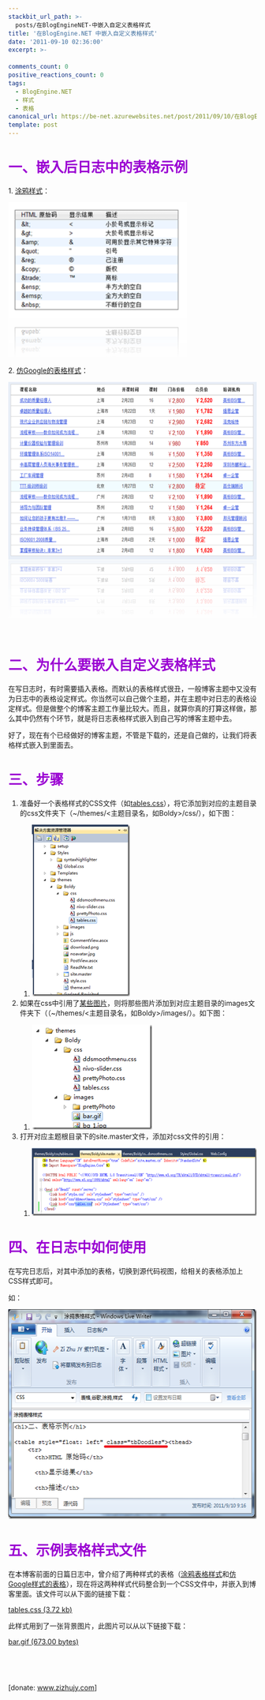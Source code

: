 ```yaml
---
stackbit_url_path: >-
  posts/在BlogEngineNET-中嵌入自定义表格样式
title: '在BlogEngine.NET 中嵌入自定义表格样式'
date: '2011-09-10 02:36:00'
excerpt: >-
  
comments_count: 0
positive_reactions_count: 0
tags: 
  - BlogEngine.NET
  - 样式
  - 表格
canonical_url: https://be-net.azurewebsites.net/post/2011/09/10/在BlogEngineNET-中嵌入自定义表格样式
template: post
---
```

<h1><span style="color: #9b00d3;">一、嵌入后日志中的表格示例</span></h1>
<p>1. <a href="http://www.zizhujy.com/blog/post/2011/09/10/%E6%B6%82%E9%B8%A6%E8%A1%A8%E6%A0%BC%E6%A0%B7%E5%BC%8F.aspx" target="_blank">涂鸦样式</a>：</p>
<p><a href="http://www.zizhujy.com/blog/post/2011/09/10/%E6%B6%82%E9%B8%A6%E8%A1%A8%E6%A0%BC%E6%A0%B7%E5%BC%8F.aspx" target="_blank"><img style="background-image: none; margin: 0px 10px 0px 0px; padding-left: 0px; padding-right: 0px; padding-top: 0px; border: 0px;" title="涂鸦表格样式" src="https://raw.githubusercontent.com/Jeff-Tian/blogengine.net/master/Source/BlogEngine/BlogEngine.NET/App_Data/files/image_thumb_82.png" alt="涂鸦表格样式" width="362" height="313" border="0" /></a></p>
<p>2. <a href="http://www.zizhujy.com/blog/post/2011/09/10/%E4%BB%BFGoogle%E6%A0%B7%E5%BC%8F%E7%9A%84%E8%A1%A8%E6%A0%BC.aspx" target="_blank">仿Google的表格样式</a>：</p>
<p><a href="http://www.zizhujy.com/blog/post/2011/09/10/%E4%BB%BFGoogle%E6%A0%B7%E5%BC%8F%E7%9A%84%E8%A1%A8%E6%A0%BC.aspx"><img style="background-image: none; margin: 0px 10px 0px 0px; padding-left: 0px; padding-right: 0px; display: inline; padding-top: 0px; border: 0px;" title="仿Google的表格样式" src="https://raw.githubusercontent.com/Jeff-Tian/blogengine.net/master/Source/BlogEngine/BlogEngine.NET/App_Data/files/image_83.png" alt="仿Google的表格样式" width="579" height="479" border="0" /></a></p>
<p>&nbsp;</p>
<h1><span style="color: #9b00d3;">二、为什么要嵌入自定义表格样式</span></h1>
<p>在写日志时，有时需要插入表格。而默认的表格样式很丑，一般博客主题中又没有为日志中的表格设定样式。你当然可以自己做个主题，并在主题中对日志的表格设定样式。但是做整个的博客主题工作量比较大。而且，就算你真的打算这样做，那么其中仍然有个环节，就是将日志表格样式嵌入到自己写的博客主题中去。</p>
<p>好了，现在有个已经做好的博客主题，不管是下载的，还是自己做的，让我们将表格样式嵌入到里面去。</p>
<h1><span style="color: #9b00d3;">三、步骤</span></h1>
<ol>
<li>准备好一个表格样式的CSS文件（如<a href="/blog/file.axd?file=2011%2f9%2ftables.css" target="_blank">tables.css</a>），将它添加到对应的主题目录的css文件夹下（~/themes/&lt;主题目录名，如Boldy&gt;/css/），如下图：</li>
<ol>
<li><a href="https://raw.githubusercontent.com/Jeff-Tian/blogengine.net/master/Source/BlogEngine/BlogEngine.NET/App_Data/files/image_84.png"><img style="background-image: none; margin: 0px 10px 0px 0px; padding-left: 0px; padding-right: 0px; display: inline; padding-top: 0px; border: 0px;" title="image" src="https://raw.githubusercontent.com/Jeff-Tian/blogengine.net/master/Source/BlogEngine/BlogEngine.NET/App_Data/files/image_thumb_83.png" alt="image" width="199" height="348" border="0" /></a></li>
</ol>
<li>如果在css中引用了<a href="/blog/file.axd?file=2011%2f9%2fbar.gif" target="_blank">某些图片</a>，则将那些图片添加到对应主题目录的images文件夹下（（~/themes/&lt;主题目录名，如Boldy&gt;/images/）。如下图：</li>
<ol>
<li><a href="https://raw.githubusercontent.com/Jeff-Tian/blogengine.net/master/Source/BlogEngine/BlogEngine.NET/App_Data/files/image_85.png"><img style="background-image: none; margin: 0px 10px 0px 0px; padding-left: 0px; padding-right: 0px; display: inline; padding-top: 0px; border: 0px;" title="image" src="https://raw.githubusercontent.com/Jeff-Tian/blogengine.net/master/Source/BlogEngine/BlogEngine.NET/App_Data/files/image_thumb_84.png" alt="image" width="244" height="213" border="0" /></a></li>
</ol>
<li>打开对应主题根目录下的site.master文件，添加对css文件的引用：</li>
<ol>
<li><a href="https://raw.githubusercontent.com/Jeff-Tian/blogengine.net/master/Source/BlogEngine/BlogEngine.NET/App_Data/files/image_86.png"><img style="background-image: none; margin: 0px 10px 0px 0px; padding-left: 0px; padding-right: 0px; display: inline; padding-top: 0px; border: 0px;" title="image" src="https://raw.githubusercontent.com/Jeff-Tian/blogengine.net/master/Source/BlogEngine/BlogEngine.NET/App_Data/files/image_thumb_85.png" alt="image" width="588" height="138" border="0" /></a></li>
</ol></ol>
<h1><span style="color: #9b00d3;">四、在日志中如何使用</span></h1>
<p>在写完日志后，对其中添加的表格，切换到源代码视图，给相关的表格添加上CSS样式即可。</p>
<p>如：</p>
<p><a href="https://raw.githubusercontent.com/Jeff-Tian/blogengine.net/master/Source/BlogEngine/BlogEngine.NET/App_Data/files/image_87.png"><img style="background-image: none; margin: 0px 10px 0px 0px; padding-left: 0px; padding-right: 0px; display: inline; padding-top: 0px; border: 0px;" title="image" src="https://raw.githubusercontent.com/Jeff-Tian/blogengine.net/master/Source/BlogEngine/BlogEngine.NET/App_Data/files/image_thumb_86.png" alt="image" width="562" height="425" border="0" /></a></p>
<h1><span style="color: #9b00d3;">五、示例表格样式文件</span></h1>
<p>在本博客前面的日篇日志中，曾介绍了两种样式的表格（<a href="http://www.zizhujy.com/blog/post/2011/09/10/%E6%B6%82%E9%B8%A6%E8%A1%A8%E6%A0%BC%E6%A0%B7%E5%BC%8F.aspx" target="_blank">涂鸦表格样式</a>和<a href="http://www.zizhujy.com/blog/post/2011/09/10/%E4%BB%BFGoogle%E6%A0%B7%E5%BC%8F%E7%9A%84%E8%A1%A8%E6%A0%BC.aspx" target="_blank">仿Google样式的表格</a>），现在将这两种样式代码整合到一个CSS文件中，并嵌入到博客里面。该文件可以从下面的链接下载：</p>
<p><a href="/blog/file.axd?file=2011%2f9%2ftables.css" target="_blank">tables.css (3.72 kb)</a></p>
<p>此样式用到了一张背景图片，此图片可以从以下链接下载：</p>
<p><a href="/blog/file.axd?file=2011%2f9%2fbar.gif" target="_blank">bar.gif (673.00 bytes)</a></p>
<p>&nbsp;</p>
<p>&nbsp;</p>
<p>[donate: <a href="http://www.zizhujy.com">www.zizhujy.com</a>]</p>
<p>&nbsp;</p>
<p>&nbsp;</p>